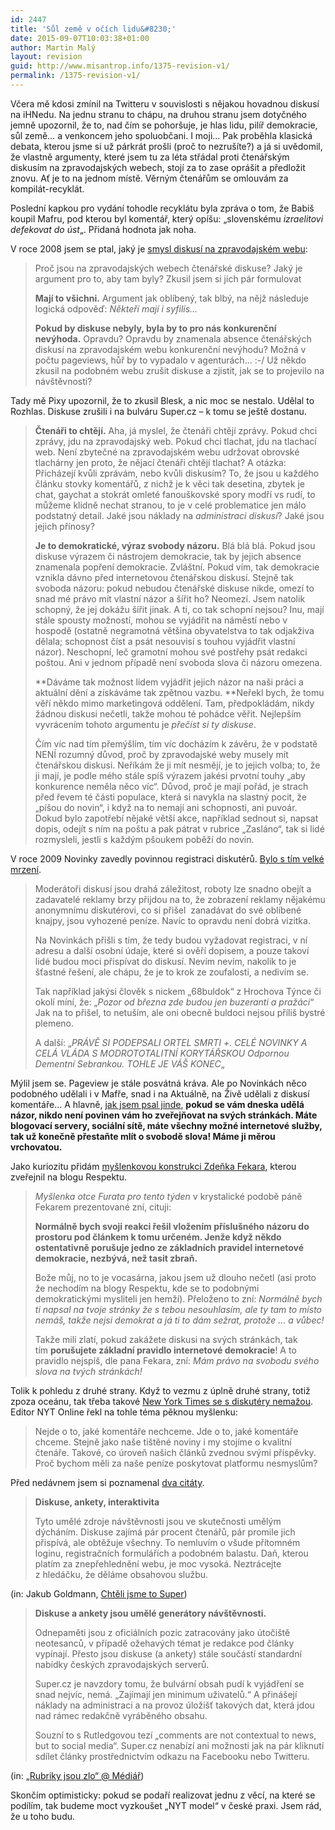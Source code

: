 ```yaml
---
id: 2447
title: 'Sůl země v očích lidu&#8230;'
date: 2015-09-07T10:03:38+01:00
author: Martin Malý
layout: revision
guid: http://www.misantrop.info/1375-revision-v1/
permalink: /1375-revision-v1/
---
```

Včera mě kdosi zmínil na Twitteru v souvislosti s nějakou hovadnou diskusí na iHNedu. Na jednu stranu to chápu, na druhou stranu jsem dotyčného jemně upozornil, že to, nad čím se pohoršuje, je hlas lidu, pilíř demokracie, sůl země&#8230; a venkoncem jeho spoluobčani. I moji&#8230; Pak proběhla klasická debata, kterou jsme si už párkrát prošli (proč to nezrušíte?) a já si uvědomil, že vlastně argumenty, které jsem tu za léta střádal proti čtenářským diskusím na zpravodajských webech, stojí za to zase oprášit a předložit znovu. Ať je to na jednom místě. Věrným čtenářům se omlouvám za kompilát-recyklát.

<!--more-->

Poslední kapkou pro vydání tohodle recyklátu byla zpráva o tom, že Babiš koupil Mafru, pod kterou byl komentář, který opíšu: &#8222;slovenskému _izraelitovi defekovat do úst_&#8222;. Přidaná hodnota jak noha.

V roce 2008 jsem se ptal, jaký je [smysl diskusí na zpravodajském webu](http://www.misantrop.info/713526-smysl-diskusi.php):

> Proč jsou na zpravodajských webech čtenářské diskuse? Jaký je argument pro to, aby tam byly? Zkusil jsem si jich pár formulovat
> 
> **Mají to všichni.** Argument jak oblíbený, tak blbý, na nějž následuje logická odpověď: _Někteří mají i syfilis&#8230;_
> 
> **Pokud by diskuse nebyly, byla by to pro nás konkurenční nevýhoda.** Opravdu? Opravdu by znamenala absence čtenářských diskusí na zpravodajském webu konkurenční nevýhodu? Možná v počtu pageviews, hůř by to vypadalo v agenturách&#8230; :-/ Už někdo zkusil na podobném webu zrušit diskuse a zjistit, jak se to projevilo na návštěvnosti?

Tady mě Pixy upozornil, že to zkusil Blesk, a nic moc se nestalo. Udělal to Rozhlas. Diskuse zrušili i na bulváru Super.cz &#8211; k tomu se ještě dostanu.

> **Čtenáři to chtějí.** Aha, já myslel, že čtenáři chtějí zprávy. Pokud chci zprávy, jdu na zpravodajský web. Pokud chci tlachat, jdu na tlachací web. Není zbytečné na zpravodajském webu udržovat obrovské tlachárny jen proto, že nějací čtenáři chtějí tlachat? A otázka: Přicházejí kvůli zprávám, nebo kvůli diskusím? To, že jsou u každého článku stovky komentářů, z nichž je k věci tak desetina, zbytek je chat, gaychat a stokrát omleté fanouškovské spory modří vs rudí, to můžeme klidně nechat stranou, to je v celé problematice jen málo podstatný detail. Jaké jsou náklady na _administraci diskusí_? Jaké jsou jejich přínosy?
> 
> **Je to demokratické, výraz svobody názoru.** Blá blá blá. Pokud jsou diskuse výrazem či nástrojem demokracie, tak by jejich absence znamenala popření demokracie. Zvláštní. Pokud vím, tak demokracie vznikla dávno před internetovou čtenářskou diskusí. Stejně tak svoboda názoru: pokud nebudou čtenářské diskuse nikde, omezí to snad mé právo mít vlastní názor a šířit ho? Neomezí. Jsem natolik schopný, že jej dokážu šířit jinak. A ti, co tak schopní nejsou? Inu, mají stále spousty možností, mohou se vyjádřit na náměstí nebo v hospodě (ostatně negramotná většina obyvatelstva to tak odjakživa dělala; schopnost číst a psát nesouvisí s touhou vyjádřit vlastní názor). Neschopní, leč gramotní mohou své postřehy psát redakci poštou. Ani v jednom případě není svoboda slova či názoru omezena.
> 
> **Dáváme tak možnost lidem vyjádřit jejich názor na naši práci a aktuální dění a získáváme tak zpětnou vazbu. **Neřekl bych, že tomu věří někdo mimo marketingová oddělení. Tam, předpokládám, nikdy žádnou diskusi nečetli, takže mohou té pohádce věřit. Nejlepším vyvrácením tohoto argumentu je _přečíst si ty diskuse_.
> 
> Čím víc nad tím přemýšlím, tím víc docházím k závěru, že v podstatě NENÍ rozumný důvod, proč by zpravodajské weby musely mít čtenářskou diskusi. Neříkám že ji mít nesmějí, je to jejich volba; to, že ji mají, je podle mého stále spíš výrazem jakési prvotní touhy &#8222;aby konkurence neměla něco víc&#8220;. Důvod, proč je mají pořád, je strach před řevem té části populace, která si navykla na slastný pocit, že &#8222;píšou do novin&#8220;, i když na to nemají ani schopnosti, ani puvoár. Dokud bylo zapotřebí nějaké větší akce, například sednout si, napsat dopis, odejít s ním na poštu a pak pátrat v rubrice &#8222;Zasláno&#8220;, tak si lidé rozmysleli, jestli s každým pšoukem poběží do novin.

V roce 2009 Novinky zavedly povinnou registraci diskutérů. [Bylo s tím velké mrzení](http://www.misantrop.info/podotknuti-k-diskusim).

> Moderátoři diskusí jsou drahá záležitost, roboty lze snadno obejít a zadavatelé reklamy brzy přijdou na to, že zobrazení reklamy nějakému anonymnímu diskutérovi, co si přišel  zanadávat do své oblíbené knajpy, jsou vyhozené peníze. Navíc to opravdu není dobrá vizitka.
> 
> Na Novinkách přišli s tím, že tedy budou vyžadovat registraci, v ní adresu a další osobní údaje, které si ověří dopisem, a pouze takoví lidé budou moci přispívat do diskusí. Nevím nevím, nakolik to je šťastné řešení, ale chápu, že je to krok ze zoufalosti, a nedivím se.
> 
> Tak například jakýsi člověk s nickem &#8222;68buldok&#8220; z Hrochova Týnce či okolí míní, že: &#8222;_Pozor od března zde budou jen buzeranti a pražáci_&#8220; Jak na to přišel, to netuším, ale oni obecně buldoci nejsou příliš bystré plemeno.
> 
> A další: &#8222;_PRÁVĚ SI PODEPSALI ORTEL SMRTI +. CELÉ NOVINKY A CELÁ VLÁDA S MODROTOTALITNÍ KORYTÁŘSKOU Odpornou Dementní Sebrankou. TOHLE JE VÁŠ KONEC_&#8222;

Mýlil jsem se. Pageview je stále posvátná kráva. Ale po Novinkách něco podobného udělali i v Mafře, snad i na Aktuálně, na Živě udělali z diskusí komentáře&#8230; A hlavně, [jak jsem psal jinde](http://www.misantrop.info/jak-napsat-komentar-na-libovolne-stranky), **pokud se vám dneska udělá názor, nikdo není povinen vám ho zveřejňovat na svých stránkách. Máte blogovací servery, sociální sítě, máte všechny možné internetové služby, tak už konečně přestaňte mlít o svobodě slova! Máme ji měrou vrchovatou.**

Jako kuriozitu přidám [myšlenkovou konstrukci Zdeňka Fekara](http://www.misantrop.info/529840-perla-dne-tydne-mesice.php), kterou zveřejnil na blogu Respektu.

> _Myšlenka otce Furata pro tento týden_ v krystalické podobě páně Fekarem prezentované zní, cituji:
> 
> **Normálně bych svoji reakci řešil vložením příslušného názoru do prostoru pod článkem k tomu určeném. Jenže když někdo ostentativně porušuje jedno ze základních pravidel internetové demokracie, nezbývá, než tasit zbraň.**
> 
> Bože můj, no to je vocasárna, jakou jsem už dlouho nečetl (asi proto že nechodím na blogy Respektu, kde se to podobnými demokratickými mysliteli jen hemží). Přeloženo to zní: _Normálně bych ti napsal na tvoje stránky že s tebou nesouhlasím, ale ty tam to místo nemáš, takže nejsi demokrat a já ti to dám sežrat, protože &#8230; a vůbec!_
> 
> Takže milí zlatí, pokud zakážete diskusi na svých stránkách, tak tím **porušujete základní pravidlo internetové demokracie**! A to pravidlo nejspíš, dle pana Fekara, zní: _Mám právo na svobodu svého slova na tvých stránkách!_

Tolik k pohledu z druhé strany. Když to vezmu z úplně druhé strany, totiž zpoza oceánu, tak třeba takové [New York Times se s diskutéry nemažou](http://www.reflex.cz/clanek/stary-reflex-reflex-cz-reflex-cz-zvenku/29531/jak-cenzurovat-moderovat-internetove-diskuse.html). Editor NYT Online řekl na tohle téma pěknou myšlenku:

> Nejde o to, jaké komentáře nechceme. Jde o to, jaké komentáře chceme. Stejně jako naše tištěné noviny i my stojíme o kvalitní čtenáře. Takové, co úroveň našich článků zvednou svými příspěvky. Proč bychom měli za naše peníze poskytovat platformu nesmyslům?

Před nedávnem jsem si poznamenal [dva citáty](http://www.misantrop.info/citat-k-diskusim-na-obsahovem-webu/).

> **Diskuse, ankety, interaktivita**
> 
> Tyto umělé zdroje návštěvnosti jsou ve skutečnosti umělým dýcháním. Diskuse zajímá pár procent čtenářů, pár promile jich přispívá, ale obtěžuje všechny. To nemluvím o všude přítomném loginu, registračních formulářích a podobném balastu. Daň, kterou platím za znepřehlednění webu, je moc vysoká. Neztrácejte z hledáčku, že děláme obsahovou službu.

(in: Jakub Goldmann, [Chtěli jsme to Super](https://web.archive.org/web/20130511153932/http://siderro.posterous.com/chteli-jsme-to-super))

> **Diskuse a ankety jsou umělé generátory návštěvnosti.**
> 
> Odnepaměti jsou z oficiálních pozic zatracovány jako útočiště neotesanců, v případě ožehavých témat je redakce pod články vypínají. Přesto jsou diskuse (a ankety) stále součástí standardní nabídky českých zpravodajských serverů.
> 
> Super.cz je navzdory tomu, že bulvární obsah pudí k vyjádření se snad nejvíc, nemá. „Zajímají jen minimum uživatelů.“ A přinášejí náklady na administraci a na provoz úložišť takových dat, která jdou nad rámec redakčně vyráběného obsahu.
> 
> Souzní to s Rutledgovou tezí „comments are not contextual to news, but to social media“. Super.cz nenabízí ani možnosti jak na pár kliknutí sdílet články prostřednictvím odkazu na Facebooku nebo Twitteru.

(in: [„Rubriky jsou zlo“ @ Médiář](http://www.mediar.cz/rubriky-jsou-zlo-dalsi-rady-navrhare-uspesneho-redesignu-super-cz/))

Skončím optimisticky: pokud se podaří realizovat jednu z věcí, na které se podílím, tak budeme moct vyzkoušet &#8222;NYT model&#8220; v české praxi. Jsem rád, že u toho budu.